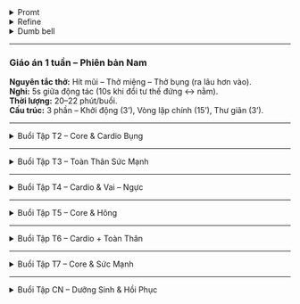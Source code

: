 <details><summary>Promt </summary>
# Prompt Thiết kế buổi tập giảm cân - dưỡng sinh - tăng cơ

Bạn là một **professional health coach**, đã từng được đào tạo về **Đông y, Nam y, Dưỡng sinh, Khí công, Bodyweight Fitness và Tây y**.  
Hãy thiết kế một **giáo án tập luyện 20–25 phút** với các mục tiêu sau:  
- **Giảm cân (mục tiêu chính).**  
- **Dưỡng sinh, thư giãn cơ thể.**  
- **Tăng cường cơ bắp, cải thiện tư thế.**  

---

## Giới hạn và điều kiện
- Thời lượng: **20–25 phút** mỗi buổi.  
- **Không có dụng cụ chuyên dụng** (chỉ bodyweight).  
- **Không có động tác nhảy** hoặc gây xóc mạnh (tránh ảnh hưởng cột sống).  
- Thời gian tập: **Buổi tối, sau khi đi làm về, trước bữa tối.**  

---

## Thông tin người tập
- Nam, **cao 1m63, nặng 80kg.**  
- **Hay đau lưng** do ngồi văn phòng nhiều.  
- Cần các bài tập hỗ trợ **giải phóng áp lực vùng lưng – cổ – hông.**  

---

## Gợi ý động tác
Có thể thêm các động tác khác
### Khởi động / Khí công – Dưỡng sinh
- Slow Punch  
- Horizontal Step-Punch  
- Hand-edge, claw,
- Drum (như đánh trống Taiko)  
- Tiptoe Bounce
- Vỗ ngực

### Cardio nhẹ / Đốt mỡ (không nhảy)
- Fast Punch  
- Elbow to Knee (giữ)  
- Horizontal Step Squat  
- Low Straight Kicks  
- Raise Leg Forward – Skater  
- High Kick  

### Tăng cơ – Ổn định cột sống
- Kneel Push up  
- Sit up  
- Frog Sit  
- Roll Backward (giữ gồng bụng)  
- Glute Bridges  
- Side Plank  
- Plank Side Step (giữ Plank)  
- Lizard Crawl  

### Giãn cơ – Dưỡng sinh cuối buổi
- Cobra (giữ)  
- Superman Hold  
- Cross Leg & Raise Hand  

---

## Yêu cầu khi thiết kế
1. **Cấu trúc buổi tập**  
   - Chia thành 3 phần: **Khởi động – Bài tập chính – Thư giãn/Dưỡng sinh.**  
   - Thứ tự động tác phải có **flow hợp lý** (gom nhóm tư thế: đứng → ngồi → nằm, tránh rời rạc).  
   - Thời gian mẫu: **3 phút khởi động, 14–16 phút chính, 3–4 phút thư giãn.**

2. **Nguyên tắc  thở & tâm ý (đặt ở đầu mỗi buổi)**  
   - **Hít bằng mũi – thở ra bằng miệng.**  
   - **Thở bụng:** khi hít vào bụng phình, khi thở ra bụng xẹp.  
   - Nhịp động tác đi cùng nhịp thở (lên – thở ra, xuống – hít vào).
   - Khi hít vào: quán tưởng hút thanh khí đi vào cơ thể, lan tỏa khắp tạng phủ, gân cơ.
   - Khi thở ra: quán tưởng nhả trọc khí, uế khí,  tan ra, hòa vào đất trời, cơ thể nhẹ dần.
   - Nghỉ tối đa **5s** giữa động tác (chỉ để đổi tư thế, điều hòa hơi thở).  

3. **Cường độ & vòng lặp**  
   - Tuần này thiết kế ở **mức độ khó nhất**.  
   - Dùng **vòng lặp/hiệp**, không dùng từ “circuit”.  
   - Mỗi vòng 6–7 động tác, lặp lại 2 vòng (hoặc 3 vòng cho advanced).  

4. **Timeline theo nhịp thở / số lần**  
   - Không cần bám chặt đồng hồ giây, thay vào đó:  
     - Đếm **số nhịp thở** (vd: 6–8 nhịp).  
     - Hoặc **số lần** (vd: 12–15 cái).  
   - Chỉ khi động tác cần giữ thì mới ghi thời gian (vd: plank 5 nhịp thở).
   - Thời gian nghỉ chỉ **5s**, ghi chung trên cùng một dòng.
     
5. **Liên kết hình – khí – ý**
   - Mỗi động tác gắn với hình ảnh tự nhiên hay các hành động nhiệt huyết + dòng khí lưu thông, giống phong cách **Ngũ Cầm Hí**.
   - Néu không có hình ảnh thích hợp thì chỉ để dòng khí lưu thông.
   - Dùng từ ngữ ngắn gọn xúc tích.
   - Ví dụ:
     - Slow Punch → đẩy vật thực nặng. Khí từ Đan điền lan cánh tay.  
     - Hand-edge, claw → hổ cào,..
     - Drum → Đánh trống trận, ấm toàn thân. 
     - Vỗ ngực → như gấu gõ ngực,..
     - Glute Bridge → sông nâng thuyền. Khí dâng từ bụng dưới lên ngực rồi hạ xuống đều hòa.
     - Elbow to Knee → khỉ co người, linh hoạt. Khí dồn bụng dưới.
     - Fast Punch → mưa rơi gõ đất, xả uế khí.
     - Push up → khí bàn tay dồn ngực.
     - Low Straight Kicks → ngựa tung vó, quét trệ khí hạ thân. 

6. **Biến thể dễ/khó**  
   - Nếu cần, thêm gợi ý biến thể ngay tại dòng mô tả động tác.  

---

## Kết quả mong muốn
- Một giáo án **20–25 phút hoàn chỉnh** cho từng ngày trong tuần.  
- Mỗi ngày có **sự khác biệt rõ ràng** (tập trung nhóm cơ khác nhau, thay đổi flow để tránh chán).
- Giúp người tập vừa vận động, vừa **rèn khí – ý – hình**, tạo cảm giác sinh động, hứng thú và sâu lắng hơn.
- Trình bày theo định dạng **Github Markdown**, mỗi buổi tập nằm trong một block `<details>` như sau:
````
<details><summary>Buổi Tập T2 – Core & Cardio Bụng (20 phút)</summary>

### timeline từng phút
- 0:00–1:00 Slow Punch – 40s  Nghỉ 10s  
- ...
</details>
````
</details>

<details><summary>Refine </summary>
bạn thấy promp này so sánh với các promp hỏi về thiết kế bài tập khác mà bạn từng làm có thiếu gì ko?
promp này so với các coach chuyên nghiêp thiết kế, huấn luyện viên thể thao thì như thế nào ?
</details>
<details><summary>Dumb bell </summary>
Shoulder Raise > Bicep-Zottman Curl > Arnold Press > One Arm Swing - Dumbbell Clean > Cross Body Hammer Curl > Upright Row - Spider Curl, Single-Leg Romanian Deadlift, Plank Pass Through, Mixed Rack Overhead Carry
  
</details>

---
### Giáo án 1 tuần – Phiên bản Nam  

**Nguyên tắc thở:** Hít mũi – Thở miệng – Thở bụng (ra lâu hơn vào).  
**Nghỉ:** 5s giữa động tác (10s khi đổi tư thế đứng ↔ nằm).  
**Thời lượng:** 20–22 phút/buổi.  
**Cấu trúc:** 3 phần – Khởi động (3’), Vòng lặp chính (15’), Thư giãn (3’).  

---

<details><summary>Buổi Tập T2 – Core & Cardio Bụng</summary>

### Khởi động (3’)  
- Slow Punch – 8 nhịp thở – Nghỉ 5s  
- Horizontal Step-Punch – 8 nhịp thở – Nghỉ 5s  
- Hand-edge, claw, Drum – 6 nhịp thở – Nghỉ 5s  

### Vòng lặp chính (15’) – 3 vòng  
- Elbow to Knee (chậm, giữ 2s) – 10 nhịp thở – Nghỉ 5s  
- Fast Punch – 15 nhịp thở – Nghỉ 5s  
- Sit up (chậm, siết bụng) – 10 lần – Nghỉ 5s  
- Push up (Kneel hoặc Full) – 8–12 lần – Nghỉ 5s  
- Low Straight Kicks – 12 mỗi chân – Nghỉ 5s  
- Side Plank – 5 nhịp thở/bên – Nghỉ 5s  
- Glute Bridge (một chân nếu khỏe) – 10–12 lần – Nghỉ 5s  

### Thư giãn (3’)  
- Cobra – 5 nhịp thở – Nghỉ 5s  
- Superman Hold – 5 nhịp thở – Nghỉ 5s  
- Cross Leg & Raise Hand – 6 nhịp thở  

</details>

---

<details><summary>Buổi Tập T3 – Toàn Thân Sức Mạnh</summary>

### Khởi động (3’)  
- Horizontal Step-Punch – 8 nhịp thở – Nghỉ 5s  
- Tiptoe Bounce – 10 nhịp thở – Nghỉ 5s  
- Drum (vỗ bụng – lưng) – 6 nhịp thở  

### Vòng lặp chính (15’) – 3 vòng  
- Push up (Full hoặc Kneel) – 10–12 lần – Nghỉ 5s  
- Elbow to Knee – 10 nhịp thở – Nghỉ 5s  
- Frog Sit – 12 lần – Nghỉ 5s  
- Plank Side Step (giữ plank, bước nhỏ) – 8–10 bước mỗi bên – Nghỉ 5s  
- Raise Leg Forward – Skater – 12 lần mỗi bên – Nghỉ 5s  
- Lizard Crawl (ngắn, giữ hông thấp) – 6 bước mỗi bên – Nghỉ 5s  

### Thư giãn (3’)  
- Superman Hold – 5 nhịp thở – Nghỉ 5s  
- Cobra – 5 nhịp thở – Nghỉ 5s  
- Cross Leg & Raise Hand – 6 nhịp thở  

</details>

---

<details><summary>Buổi Tập T4 – Cardio & Vai – Ngực</summary>

### Khởi động (3’)  
- Slow Punch – 8 nhịp thở – Nghỉ 5s  
- Horizontal Step-Punch – 8 nhịp thở – Nghỉ 5s  
- Drum (gõ vai – ngực) – 6 nhịp thở  

### Vòng lặp chính (15’) – 3 vòng  
- Fast Punch (nhanh) – 20 nhịp thở – Nghỉ 5s  
- Kneel Push up → Full Push up nếu khỏe – 10–12 lần – Nghỉ 5s  
- Elbow to Knee – 10 nhịp thở – Nghỉ 5s  
- Low Straight Kicks – 12 mỗi chân – Nghỉ 5s  
- Side Plank với nâng tay trên – 5 nhịp thở/bên – Nghỉ 5s  
- Glute Bridge 1 chân – 8–10 lần mỗi bên – Nghỉ 5s  

### Thư giãn (3’)  
- Cobra – 5 nhịp thở – Nghỉ 5s  
- Superman Hold – 5 nhịp thở – Nghỉ 5s  
- Cross Leg & Raise Hand – 6 nhịp thở  

</details>

---

<details><summary>Buổi Tập T5 – Core & Hông</summary>

### Khởi động (3’)  
- Horizontal Step-Punch – 8 nhịp thở – Nghỉ 5s  
- Hand-edge, claw, Drum – 6 nhịp thở – Nghỉ 5s  
- Tiptoe Bounce – 10 nhịp thở  

### Vòng lặp chính (15’) – 3 vòng  
- Sit up (chậm) – 10 lần – Nghỉ 5s  
- Glute Bridge (giữ 2s trên cao) – 10–12 lần – Nghỉ 5s  
- Elbow to Knee – 10 nhịp thở – Nghỉ 5s  
- Frog Sit – 12 lần – Nghỉ 5s  
- Side Plank (gõ hông nhẹ xuống đất) – 8 lần mỗi bên – Nghỉ 5s  
- Lizard Crawl – 6 bước mỗi bên – Nghỉ 5s  

### Thư giãn (3’)  
- Cobra – 5 nhịp thở – Nghỉ 5s  
- Superman Hold – 5 nhịp thở – Nghỉ 5s  
- Cross Leg & Raise Hand – 6 nhịp thở  

</details>

---

<details><summary>Buổi Tập T6 – Cardio + Toàn Thân</summary>

### Khởi động (3’)  
- Slow Punch – 8 nhịp thở – Nghỉ 5s  
- Horizontal Step-Punch – 8 nhịp thở – Nghỉ 5s  
- Tiptoe Bounce – 10 nhịp thở  

### Vòng lặp chính (15’) – 3 vòng  
- Fast Punch – 20 nhịp thở – Nghỉ 5s  
- Horizontal Step Squat – 10 lần – Nghỉ 5s  
- Sit up – 10 lần – Nghỉ 5s  
- Raise Leg Forward – Skater – 12 lần mỗi bên – Nghỉ 5s  
- Low Straight Kicks – 12 lần mỗi chân – Nghỉ 5s  
- Push up – 8–12 lần – Nghỉ 5s  
- Side Plank – 5 nhịp thở/bên – Nghỉ 5s  

### Thư giãn (3’)  
- Cobra – 5 nhịp thở – Nghỉ 5s  
- Superman Hold – 5 nhịp thở – Nghỉ 5s  
- Cross Leg & Raise Hand – 6 nhịp thở  

</details>

---

<details><summary>Buổi Tập T7 – Core & Sức Mạnh</summary>

### Khởi động (3’)  
- Drum (vỗ ngực – bụng – lưng) – 6 nhịp thở – Nghỉ 5s  
- Horizontal Step-Punch – 8 nhịp thở – Nghỉ 5s  
- Tiptoe Bounce – 10 nhịp thở  

### Vòng lặp chính (15’) – 3 vòng  
- Sit up (có xoay chéo) – 8–10 mỗi bên – Nghỉ 5s  
- Push up (Full hoặc nghiêng người) – 10–12 lần – Nghỉ 5s  
- Frog Sit – 12 lần – Nghỉ 5s  
- Glute Bridge 1 chân – 8–10 mỗi bên – Nghỉ 5s  
- Side Plank (giữ cao hông) – 5 nhịp thở/bên – Nghỉ 5s  
- Lizard Crawl – 6 bước mỗi bên – Nghỉ 5s  

### Thư giãn (3’)  
- Cobra – 5 nhịp thở – Nghỉ 5s  
- Superman Hold – 5 nhịp thở – Nghỉ 5s  
- Cross Leg & Raise Hand – 6 nhịp thở  

</details>

---

<details><summary>Buổi Tập CN – Dưỡng Sinh & Hồi Phục</summary>

### Khởi động (3’)  
- Slow Punch – 8 nhịp thở – Nghỉ 5s  
- Horizontal Step-Punch – 8 nhịp thở – Nghỉ 5s  
- Drum – 6 nhịp thở  

### Vòng lặp chính (15’) – 3 vòng (nhẹ hơn)  
- Elbow to Knee (giữ chậm 3s) – 6 nhịp thở – Nghỉ 5s  
- Sit up (chậm, nửa chừng) – 8 lần – Nghỉ 5s  
- Low Straight Kicks (nhẹ) – 10 mỗi chân – Nghỉ 5s  
- Plank (giữ 5 nhịp thở) – Nghỉ 5s  
- Glute Bridge (chậm) – 10 lần – Nghỉ 5s  

### Thư giãn (3’)  
- Cobra – 6 nhịp thở – Nghỉ 5s  
- Superman Hold – 5 nhịp thở – Nghỉ 5s  
- Cross Leg & Raise Hand – 6 nhịp thở  

</details>


